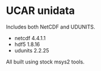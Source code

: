 # UCAR unidata

Includes both NetCDF and UDUNITS.

 - netcdf 4.4.1.1
 - hdf5 1.8.16
 - udunits 2.2.25

All built using stock msys2 tools.
